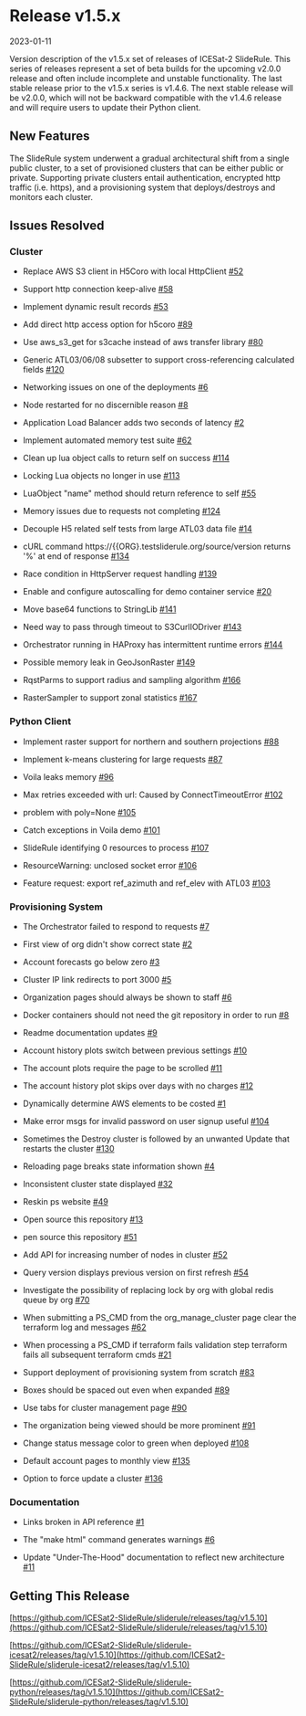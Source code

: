 # Release v1.5.x

2023-01-11

Version description of the v1.5.x set of releases of ICESat-2 SlideRule.  This series of releases represent a set of beta builds for the upcoming v2.0.0 release and often include incomplete and unstable functionality.  The last stable release prior to the v1.5.x series is v1.4.6.  The next stable release will be v2.0.0, which will not be backward compatible with the v1.4.6 release and will require users to update their Python client.

## New Features

The SlideRule system underwent a gradual architectural shift from a single public cluster, to a set of provisioned clusters that can be either public or private.  Supporting private clusters entail authentication, encrypted http traffic (i.e. https), and a provisioning system that deploys/destroys and monitors each cluster.

## Issues Resolved

### Cluster

- Replace AWS S3 client in H5Coro with local HttpClient [#52](https://github.com/ICESat2-SlideRule/sliderule/issues/52)

- Support http connection keep-alive [#58](https://github.com/ICESat2-SlideRule/sliderule/issues/58)

- Implement dynamic result records [#53](https://github.com/ICESat2-SlideRule/sliderule/issues/53)

- Add direct http access option for h5coro [#89](https://github.com/ICESat2-SlideRule/sliderule/issues/89)

- Use aws_s3_get for s3cache instead of aws transfer library [#80](https://github.com/ICESat2-SlideRule/sliderule/issues/80)

- Generic ATL03/06/08 subsetter to support cross-referencing calculated fields [#120](https://github.com/ICESat2-SlideRule/sliderule/issues/120)

- Networking issues on one of the deployments [#6](https://github.com/ICESat2-SlideRule/sliderule-build-and-deploy/issues/6)

- Node restarted for no discernible reason [#8](https://github.com/ICESat2-SlideRule/sliderule-build-and-deploy/issues/8)

- Application Load Balancer adds two seconds of latency [#2](https://github.com/ICESat2-SlideRule/sliderule-build-and-deploy/issues/2)

- Implement automated memory test suite [#62](https://github.com/ICESat2-SlideRule/sliderule/issues/62)

- Clean up lua object calls to return self on success [#114](https://github.com/ICESat2-SlideRule/sliderule/issues/114)

- Locking Lua objects no longer in use [#113](https://github.com/ICESat2-SlideRule/sliderule/issues/113)

- LuaObject "name" method should return reference to self [#55](https://github.com/ICESat2-SlideRule/sliderule/issues/55)

- Memory issues due to requests not completing [#124](https://github.com/ICESat2-SlideRule/sliderule/issues/124)

- Decouple H5 related self tests from large ATL03 data file [#14](https://github.com/ICESat2-SlideRule/sliderule/issues/14)

- cURL command https://{{ORG}.testsliderule.org/source/version returns '%' at end of response [#134](https://github.com/ICESat2-SlideRule/sliderule/issues/134)

- Race condition in HttpServer request handling [#139](https://github.com/ICESat2-SlideRule/sliderule/issues/139)

- Enable and configure autoscalling for demo container service [#20](https://github.com/ICESat2-SlideRule/sliderule-build-and-deploy/issues/20)

- Move base64 functions to StringLib [#141](https://github.com/ICESat2-SlideRule/sliderule/issues/141)

- Need way to pass through timeout to S3CurlIODriver [#143](https://github.com/ICESat2-SlideRule/sliderule/issues/143)

- Orchestrator running in HAProxy has intermittent runtime errors [#144](https://github.com/ICESat2-SlideRule/sliderule/issues/144)

- Possible memory leak in GeoJsonRaster [#149](https://github.com/ICESat2-SlideRule/sliderule/issues/149)

- RqstParms to support radius and sampling algorithm [#166](https://github.com/ICESat2-SlideRule/sliderule/issues/166)

- RasterSampler to support zonal statistics [#167](https://github.com/ICESat2-SlideRule/sliderule/issues/167)

### Python Client

- Implement raster support for northern and southern projections [#88](https://github.com/ICESat2-SlideRule/sliderule-python/issues/88)

- Implement k-means clustering for large requests [#87](https://github.com/ICESat2-SlideRule/sliderule-python/issues/87)

- Voila leaks memory [#96](https://github.com/ICESat2-SlideRule/sliderule-python/issues/96)

- Max retries exceeded with url: Caused by ConnectTimeoutError [#102](https://github.com/ICESat2-SlideRule/sliderule-python/issues/102)

- problem with poly=None [#105](https://github.com/ICESat2-SlideRule/sliderule-python/issues/105)

- Catch exceptions in Voila demo [#101](https://github.com/ICESat2-SlideRule/sliderule-python/issues/101)

- SlideRule identifying 0 resources to process [#107](https://github.com/ICESat2-SlideRule/sliderule-python/issues/107)

- ResourceWarning: unclosed socket error [#106](https://github.com/ICESat2-SlideRule/sliderule-python/issues/106)

- Feature request: export ref_azimuth and ref_elev with ATL03 [#103](https://github.com/ICESat2-SlideRule/sliderule-python/issues/103)

### Provisioning System

- The Orchestrator failed to respond to requests [#7](https://github.com/ICESat2-SlideRule/sliderule-build-and-deploy/issues/7)

- First view of org didn't show correct state [#2](https://github.com/ICESat2-SlideRule/sliderule-ps-web/issues/2)

- Account forecasts go below zero [#3](https://github.com/ICESat2-SlideRule/sliderule-ps-web/issues/3)

- Cluster IP link redirects to port 3000 [#5](https://github.com/ICESat2-SlideRule/sliderule-ps-web/issues/5)

- Organization pages should always be shown to staff [#6](https://github.com/ICESat2-SlideRule/sliderule-ps-web/issues/6)

- Docker containers should not need the git repository in order to run [#8](https://github.com/ICESat2-SlideRule/sliderule-ps-web/issues/8)

- Readme documentation updates [#9](https://github.com/ICESat2-SlideRule/sliderule-ps-web/issues/9)

- Account history plots switch between previous settings [#10](https://github.com/ICESat2-SlideRule/sliderule-ps-web/issues/10)

- The account plots require the page to be scrolled [#11](https://github.com/ICESat2-SlideRule/sliderule-ps-web/issues/11)

- The account history plot skips over days with no charges [#12](https://github.com/ICESat2-SlideRule/sliderule-ps-web/issues/12)

- Dynamically determine AWS elements to be costed [#1](https://github.com/ICESat2-SlideRule/sliderule-ps-server/issues/1)

- Make error msgs for invalid password on user signup useful [#104](https://github.com/ICESat2-SlideRule/sliderule-ps-web/issues/104)

- Sometimes the Destroy cluster is followed by an unwanted Update that restarts the cluster [#130](https://github.com/ICESat2-SlideRule/sliderule-ps-web/issues/103)

- Reloading page breaks state information shown [#4](https://github.com/ICESat2-SlideRule/sliderule-ps-web/issues/4)

- Inconsistent cluster state displayed [#32](https://github.com/ICESat2-SlideRule/sliderule-ps-web/issues/32)

- Reskin ps website [#49](https://github.com/ICESat2-SlideRule/sliderule-ps-web/issues/49)

- Open source this repository [#13](https://github.com/ICESat2-SlideRule/sliderule-ps-server/issues/13)

- pen source this repository [#51](https://github.com/ICESat2-SlideRule/sliderule-ps-web/issues/51)

- Add API for increasing number of nodes in cluster [#52](https://github.com/ICESat2-SlideRule/sliderule-ps-web/issues/52)

- Query version displays previous version on first refresh [#54](https://github.com/ICESat2-SlideRule/sliderule-ps-web/issues/54)

- Investigate the possibility of replacing lock by org with global redis queue by org [#70](https://github.com/ICESat2-SlideRule/sliderule-ps-web/issues/70)

- When submitting a PS_CMD from the org_manage_cluster page clear the terraform log and messages [#62](https://github.com/ICESat2-SlideRule/sliderule-ps-web/issues/62)

- When processing a PS_CMD if terraform fails validation step terraform fails all subsequent terraform cmds [#21](https://github.com/ICESat2-SlideRule/sliderule-ps-server/issues/21)

- Support deployment of provisioning system from scratch [#83](https://github.com/ICESat2-SlideRule/sliderule-ps-web/issues/83)

- Boxes should be spaced out even when expanded [#89](https://github.com/ICESat2-SlideRule/sliderule-ps-web/issues/89)

- Use tabs for cluster management page [#90](https://github.com/ICESat2-SlideRule/sliderule-ps-web/issues/90)

- The organization being viewed should be more prominent [#91](https://github.com/ICESat2-SlideRule/sliderule-ps-web/issues/91)

- Change status message color to green when deployed [#108](https://github.com/ICESat2-SlideRule/sliderule-ps-web/issues/108)

- Default account pages to monthly view [#135](https://github.com/ICESat2-SlideRule/sliderule-ps-web/issues/135)

- Option to force update a cluster [#136](https://github.com/ICESat2-SlideRule/sliderule-ps-web/issues/136)

### Documentation

- Links broken in API reference [#1](https://github.com/ICESat2-SlideRule/sliderule-docs/issues/1)

- The "make html" command generates warnings [#6](https://github.com/ICESat2-SlideRule/sliderule-docs/issues/6)

- Update "Under-The-Hood" documentation to reflect new architecture [#11](https://github.com/ICESat2-SlideRule/sliderule-docs/issues/11)

## Getting This Release

[https://github.com/ICESat2-SlideRule/sliderule/releases/tag/v1.5.10](https://github.com/ICESat2-SlideRule/sliderule/releases/tag/v1.5.10)

[https://github.com/ICESat2-SlideRule/sliderule-icesat2/releases/tag/v1.5.10](https://github.com/ICESat2-SlideRule/sliderule-icesat2/releases/tag/v1.5.10)

[https://github.com/ICESat2-SlideRule/sliderule-python/releases/tag/v1.5.10](https://github.com/ICESat2-SlideRule/sliderule-python/releases/tag/v1.5.10)

